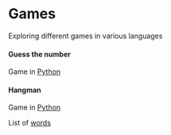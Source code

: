 # Games
Exploring different games in various languages

#### Guess the number
Game in [Python](https://github.com/Roshni0/Games/blob/master/GuessTheNumber/GuessNum.py)

#### Hangman
Game in [Python](https://github.com/Roshni0/Games/blob/master/Hangman/game.py)

List of [words](https://github.com/Roshni0/Games/blob/master/Hangman/WordsForGames.txt)



